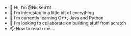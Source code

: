 - 👋 Hi, I’m @Nicked111
- 👀 I’m interested in a little bit of everything
- 🌱 I’m currently learning C++, Java and Python
- 💞️ I’m looking to collaborate on building stuff from scratch
- 📫 How to reach me ...

<!---
Nicked111/Nicked111 is a ✨ special ✨ repository because its `README.md` (this file) appears on your GitHub profile.
You can click the Preview link to take a look at your changes.
--->

